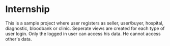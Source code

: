 # Internship
This is a sample project where user registers as seller, user/buyer, hospital, diagnostic, bloodbank or clinic.
Seperate views are created for each type of user login. Only the logged in user can access his data. He cannot access other's data.
